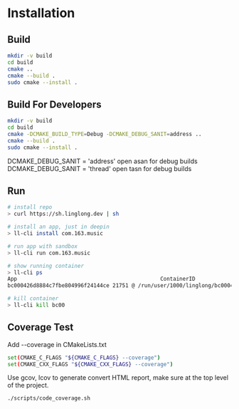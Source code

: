 # Installation

## Build

```bash
mkdir -v build
cd build
cmake ..
cmake --build .
sudo cmake --install .
```

## Build For Developers

```bash
mkdir -v build
cd build
cmake -DCMAKE_BUILD_TYPE=Debug -DCMAKE_DEBUG_SANIT=address ..
cmake --build .
sudo cmake --install .
```

DCMAKE_DEBUG_SANIT = 'address' open asan for debug builds
DCMAKE_DEBUG_SANIT = 'thread' open tasn for debug builds

## Run

```bash
# install repo
> curl https://sh.linglong.dev | sh

# install an app, just in deepin
> ll-cli install com.163.music

# run app with sandbox
> ll-cli run com.163.music

# show running container
> ll-cli ps
App                                             ContainerID                         Pid     Path
bc000426d8884c7fbe804996f24144ce 21751 @ /run/user/1000/linglong/bc000426d8884c7fbe804996f24144ce

# kill container
> ll-cli kill bc00
```

## Coverage Test

Add --coverage in CMakeLists.txt

```bash
set(CMAKE_C_FLAGS "${CMAKE_C_FLAGS} --coverage")
set(CMAKE_CXX_FLAGS "${CMAKE_CXX_FLAGS} --coverage")
```

Use gcov, lcov to generate convert HTML report, make sure at the top level of the project.

```bash
./scripts/code_coverage.sh
```
